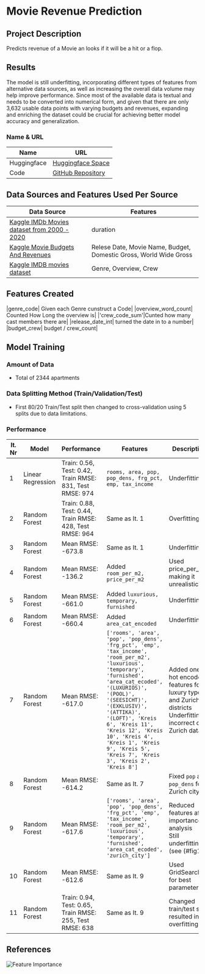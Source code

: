 # Movie Revenue Prediction

## Project Description
Predicts revenue of a Movie an looks if it will be a hit or a flop. 

## Results
The model is still underfitting, incorporating different types of features from alternative data sources, as well as increasing the overall data volume may help improve performance. Since most of the available data is textual and needs to be converted into numerical form, and given that there are only 3,632 usable data points with varying budgets and revenues, expanding and enriching the dataset could be crucial for achieving better model accuracy and generalization. 

### Name & URL
| Name          | URL |
|--------------|----|
| Huggingface  | [Huggingface Space](https://huggingface.co/spaces/kabboabb/movie-revenue-hit-or-flop-prediction) |
| Code         | [GitHub Repository](https://github.com/kabboabb/abschlussarbeit-ki-anwendeung) |

## Data Sources and Features Used Per Source
| Data Source | Features |
|-------------|----------|
| [Kaggle IMDb Movies dataset from 2000 - 2020](https://www.kaggle.com/datasets/chenyanglim/imdb-v2) | duration |
| [Kaggle Movie Budgets And Revenues](https://www.stadt-zuerich.ch/geodaten/download/Statistische_Quartiere) | Relese Date, Movie Name, Budget, Domestic Gross, World Wide Gross |
| [Kaggle IMDB movies dataset](https://www.kaggle.com/datasets/ashpalsingh1525/imdb-movies-dataset) | Genre, Overview, Crew|

## Features Created
|genre_code| Given each Genre cunstruct a Code|
|overview_word_count| Counted How Long the overview is|
|'crew_code_sum'|Cunted how many cast members there are|
|release_date_int| turned the date in to a number|
|budget_crew| budget / crew_count|

## Model Training
### Amount of Data
- Total of 2344 apartments

### Data Splitting Method (Train/Validation/Test)
- First 80/20 Train/Test split then changed to cross-validation using 5 splits due to data limitations.

### Performance

| It. Nr | Model | Performance | Features | Description |
|--------|--------|-------------|------------|---------------|
| 1 | Linear Regression | Train: 0.56, Test: 0.42, <br>Train RMSE: 831, Test RMSE: 974 | `rooms, area, pop, pop_dens, frg_pct, emp, tax_income` | Underfitting |
| 2 | Random Forest | Train: 0.88, Test: 0.44, <br>Train RMSE: 428, Test RMSE: 964 | Same as It. 1 | Overfitting |
| 3 | Random Forest | Mean RMSE: -673.8 | Same as It. 1 | Underfitting |
| 4 | Random Forest | Mean RMSE: -136.2 | Added `room_per_m2, price_per_m2` | Used price_per_m2, making it unrealistic |
| 5 | Random Forest | Mean RMSE: -661.0 | Added `luxurious, temporary, furnished` | Underfitting |
| 6 | Random Forest | Mean RMSE: -660.4 | Added `area_cat_encoded` | Underfitting |
| 7 | Random Forest | Mean RMSE: -617.0 | `['rooms', 'area', 'pop', 'pop_dens', 'frg_pct', 'emp', 'tax_income', 'room_per_m2', 'luxurious', 'temporary', 'furnished', 'area_cat_ecoded', '(LUXURIÖS)',  '(POOL)', '(SEESICHT)',  '(EXKLUSIV)', '(ATTIKA)', '(LOFT)', 'Kreis 6', 'Kreis 11', 'Kreis 12', 'Kreis 10', 'Kreis 4', 'Kreis 1', 'Kreis 9', 'Kreis 5', 'Kreis 7', 'Kreis 3', 'Kreis 2', 'Kreis 8']` | Added one-hot encoded features for luxury types and Zurich districts <br> Underfitting, incorrect city Zurich data |
| 8 | Random Forest | Mean RMSE: -614.2 | Same as It. 7 | Fixed `pop` and `pop_dens` for Zurich city |
| 9 | Random Forest | Mean RMSE: -617.6 | `['rooms', 'area', 'pop', 'pop_dens', 'frg_pct', 'emp', 'tax_income', 'room_per_m2', 'luxurious', 'temporary', 'furnished', 'area_cat_ecoded', 'zurich_city']` | Reduced features after importance analysis <br> Still underfitting (see (#fig1)
| 10 | Random Forest | Mean RMSE: -612.6 | Same as It. 9 | Used GridSearch for best parameters |
| 11 | Random Forest | Train: 0.94, Test: 0.65, Train RMSE: 255, Test RMSE: 638 | Same as It. 9 | Changed train/test split, resulted in overfitting |

## References
![Feature Importance](doc/feature_importance.png "Feature Importance")<span id="fig1"></span>


